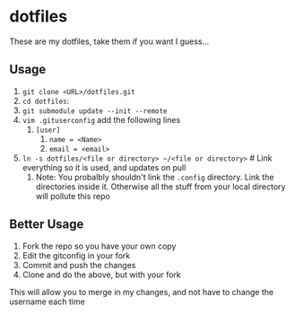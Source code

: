 # dotfiles
These are my dotfiles, take them if you want I guess...

## Usage
1.  `git clone <URL>/dotfiles.git`  
1.  `cd dotfiles`:  
1.  `git submodule update --init --remote`  
1.  `vim .gituserconfig` add the following lines
    1.  `[user]`
        1.  `name = <Name>`
        1.  `email = <email>`
1.  `ln -s dotfiles/<file or directory> ~/<file or directory>` # Link everything so it is used, and updates on pull  
    1.  Note: You probalbly shouldn't link the `.config` directory. Link the directories inside it. Otherwise all the stuff from your local directory will pollute this repo

## Better Usage
1.  Fork the repo so you have your own copy  
1.  Edit the gitconfig in your fork  
1.  Commit and push the changes  
1.  Clone and do the above, but with your fork  

This will allow you to merge in my changes, and not have to change the username each time

